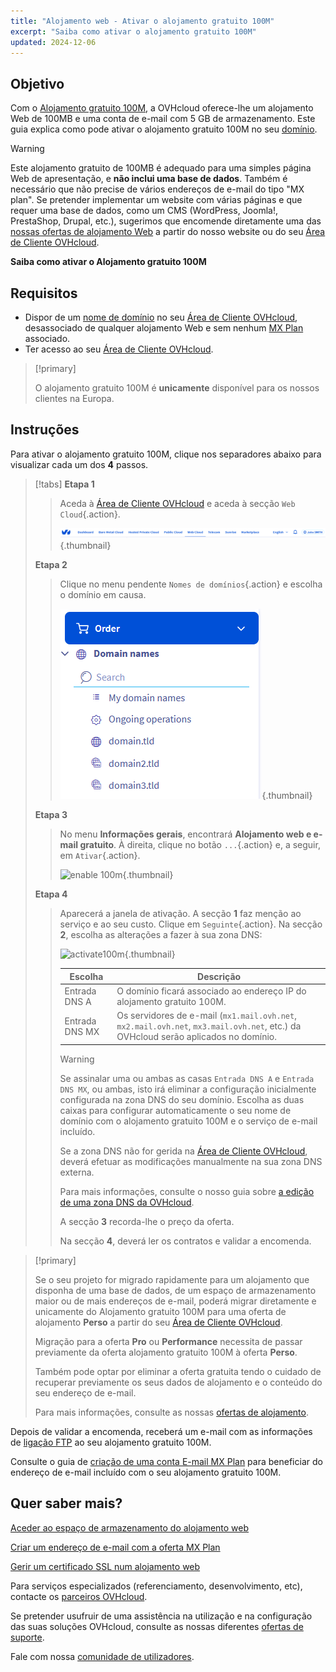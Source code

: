 ```yaml
---
title: "Alojamento web - Ativar o alojamento gratuito 100M"
excerpt: "Saiba como ativar o alojamento gratuito 100M"
updated: 2024-12-06
---
```


## Objetivo

Com o [Alojamento gratuito 100M](/links/web/domains-free-hosting), a OVHcloud oferece-lhe um alojamento Web de 100MB e uma conta de e-mail com 5 GB de armazenamento.
Este guia explica como pode ativar o alojamento gratuito 100M no seu [domínio](/links/web/domains).

> [!warning]
>
> Este alojamento gratuito de 100MB é adequado para uma simples página Web de apresentação, e **não inclui uma base de dados**.
> Também é necessário que não precise de vários endereços de e-mail do tipo "MX plan". 
> Se pretender implementar um website com várias páginas e que requer uma base de dados, como um CMS (WordPress, Joomla!, PrestaShop, Drupal, etc.), sugerimos que encomende diretamente uma das [nossas ofertas de alojamento Web](/links/web/hosting) a partir do nosso website ou do seu [Área de Cliente OVHcloud](/links/manager).
>

**Saiba como ativar o Alojamento gratuito 100M**

## Requisitos

- Dispor de um [nome de domínio](/links/web/domains) no seu [Área de Cliente OVHcloud](/links/manager), desassociado de qualquer alojamento Web e sem nenhum [MX Plan](/pages/web_cloud/email_and_collaborative_solutions/mx_plan/email_generalities) associado.
- Ter acesso ao seu [Área de Cliente OVHcloud](/links/manager).

> [!primary]
>
> O alojamento gratuito 100M é **unicamente** disponível para os nossos clientes na Europa.

## Instruções

Para ativar o alojamento gratuito 100M, clique nos separadores abaixo para visualizar cada um dos **4** passos.

> [!tabs]
> **Etapa 1**
>>
>> Aceda à [Área de Cliente OVHcloud](/links/manager) e aceda à secção `Web Cloud`{.action}.
>>
>> ![enable 100m](/pages/assets/screens/control_panel/product-selection/web-cloud.png){.thumbnail}
>>
> **Etapa 2**
>>
>> Clique no menu pendente `Nomes de domínios`{.action} e escolha o domínio em causa.
>>
>> ![enable 100m](/pages/assets/screens/control_panel/product-selection/web-cloud/domain-names.png){.thumbnail}
>>
> **Etapa 3**
>>
>> No menu **Informações gerais**, encontrará **Alojamento web e e-mail gratuito**. À direita, clique no botão `...`{.action} e, a seguir, em `Ativar`{.action}.
>>
>> ![enable 100m](/pages/assets/screens/control_panel/product-selection/web-cloud/domain-dns/general-information/enable-100m.png){.thumbnail}
>>
> **Etapa 4**
>>
>> Aparecerá a janela de ativação. A secção **1** faz menção ao serviço e ao seu custo. Clique em `Seguinte`{.action}. Na secção **2**, escolha as alterações a fazer à sua zona DNS:
>>
>> ![activate100m](/pages/assets/screens/control_panel/product-selection/web-cloud/order/order-100m-step-2.png){.thumbnail}
>>
>> | Escolha                                       	| Descrição                                                                                                               								|
>> |--------------------------------------------	|-----------------------------------------------------------------------------------------------------------------------------------------------------------|
>> | Entrada DNS A                         	| O domínio ficará associado ao endereço IP do alojamento gratuito 100M.                                               								|
>> | Entrada DNS MX 	| Os servidores de e-mail (`mx1.mail.ovh.net`, `mx2.mail.ovh.net`, `mx3.mail.ovh.net`, etc.) da OVHcloud serão aplicados no domínio. 	|
>>
>> > [!warning]
>> >
>> > Se assinalar uma ou ambas as casas `Entrada DNS A` e `Entrada DNS MX`, ou ambas, isto irá eliminar a configuração inicialmente configurada na zona DNS do seu domínio.
>> > Escolha as duas caixas para configurar automaticamente o seu nome de domínio com o alojamento gratuito 100M e o serviço de e-mail incluído.
>> >
>> > Se a zona DNS não for gerida na [Área de Cliente OVHcloud](/links/manager), deverá efetuar as modificações manualmente na sua zona DNS externa.
>> >
>> > Para mais informações, consulte o nosso guia sobre [a edição de uma zona DNS da OVHcloud](/pages/web_cloud/domains/dns_zone_edit).
>> >
>>
>> A secção **3** recorda-lhe o preço da oferta. 
>>
>> Na secção **4**, deverá ler os contratos e validar a encomenda.

> [!primary]
>
> Se o seu projeto for migrado rapidamente para um alojamento que disponha de uma base de dados, de um espaço de armazenamento maior ou de mais endereços de e-mail, poderá migrar diretamente e unicamente do Alojamento gratuito 100M para uma oferta de alojamento **Perso** a partir do seu [Área de Cliente OVHcloud](/links/manager).
>
> Migração para a oferta **Pro** ou **Performance** necessita de passar previamente da oferta alojamento gratuito 100M à oferta **Perso**.
>
> Também pode optar por eliminar a oferta gratuita tendo o cuidado de recuperar previamente os seus dados de alojamento e o conteúdo do seu endereço de e-mail.
>
> Para mais informações, consulte as nossas [ofertas de alojamento](/links/web/hosting).

Depois de validar a encomenda, receberá um e-mail com as informações de [ligação FTP](/pages/web_cloud/web_hosting/ftp_connection) ao seu alojamento gratuito 100M.

Consulte o guia de [criação de uma conta E-mail MX Plan](/pages/web_cloud/email_and_collaborative_solutions/mx_plan/email_creation) para beneficiar do endereço de e-mail incluído com o seu alojamento gratuito 100M.

## Quer saber mais?

[Aceder ao espaço de armazenamento do alojamento web](/pages/web_cloud/web_hosting/ftp_connection)

[Criar um endereço de e-mail com a oferta MX Plan](/pages/web_cloud/email_and_collaborative_solutions/mx_plan/email_creation)

[Gerir um certificado SSL num alojamento web](/pages/web_cloud/web_hosting/ssl_on_webhosting)

Para serviços especializados (referenciamento, desenvolvimento, etc), contacte os [parceiros OVHcloud](/links/partner).

Se pretender usufruir de uma assistência na utilização e na configuração das suas soluções OVHcloud, consulte as nossas diferentes [ofertas de suporte](/links/support).

Fale com nossa [comunidade de utilizadores](/links/community).